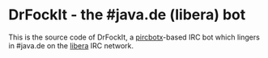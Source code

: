 # DrFockIt - the #java.de (libera) bot

This is the source code of DrFockIt, a [pircbotx](https://github.com/pircbotx/pircbotx)-based IRC bot which lingers in #java.de on the [libera](https://libera.chat) IRC network. 
